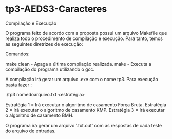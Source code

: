 # tp3-AEDS3-Caracteres
Compilação e Execução

O programa feito de acordo com a proposta possui um arquivo Makefile que realiza todo o procedimento de compilação e execução. Para tanto, temos as seguintes diretrizes de execução:
	
Comandos:

make clean -	Apaga a última compilação realizada.
make 	   -	Executa a compilação do programa utilizando o gcc.

A compilação irá gerar um arquivo .exe com o nome tp3. Para execução basta fazer :

./tp3 nomedoarquivo.txt <estratégia>

Estratégia 1 = Irá executar o algoritmo de casamento Força Bruta.
Estratégia 2 = Irá executar o algoritmo de casamento KMP.
Estratégia 3 = Irá executar o algoritmo de casamento BMH.

O programa irá gerar um arquivo '<nomedaentrada>.txt.out' com as respostas de cada teste do arquivo de entradas.